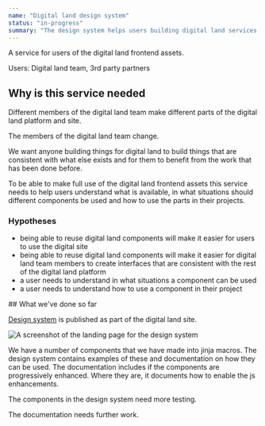 ```yaml
---
name: "Digital land design system"
status: "in-progress"
summary: "The design system helps users building digital land services to reuse our components and use our frontend assets."
---
```


A service for users of the digital land frontend assets.

Users: Digital land team, 3rd party partners

## Why is this service needed

Different members of the digital land team make different parts of the digital land platform and site.

The members of the digital land team change.

We want anyone building things for digital land to build things that are consistent with what else exists and for them to benefit from the work that has been done before.

To be able to make full use of the digital land frontend assets this service needs to help users understand what is available, in what situations should different components be used and how to use the parts in their projects.

### Hypotheses

* being able to reuse digital land components will make it easier for users to use the digital site
* being able to reuse digital land components will make it easier for digital land team members to create interfaces that are consistent with the rest of the digital land platform
* a user needs to understand in what situations a component can be used
* a user needs to understand how to use a component in their project

## What we've done so far

[Design system](https://digital-land.github.io/design-system/) is published as part of the digital land site.

![A screenshot of the landing page for the design system](../images/services/Screenshot_Design_system_Digital_Land.png)

We have a number of components that we have made into jinja macros. The design system contains examples of these and documentation on how they can be used. The documentation includes if the components are progressively enhanced. Where they are, it documents how to enable the js enhancements.

The components in the design system need more testing.

The documentation needs further work.

